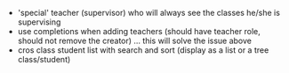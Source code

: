 - 'special' teacher (supervisor) who will always see the classes he/she is supervising
- use completions when adding teachers (should have teacher role, should not remove the creator) ... this will solve the issue above
- cros class student list with search and sort (display as a list or a tree class/student)
